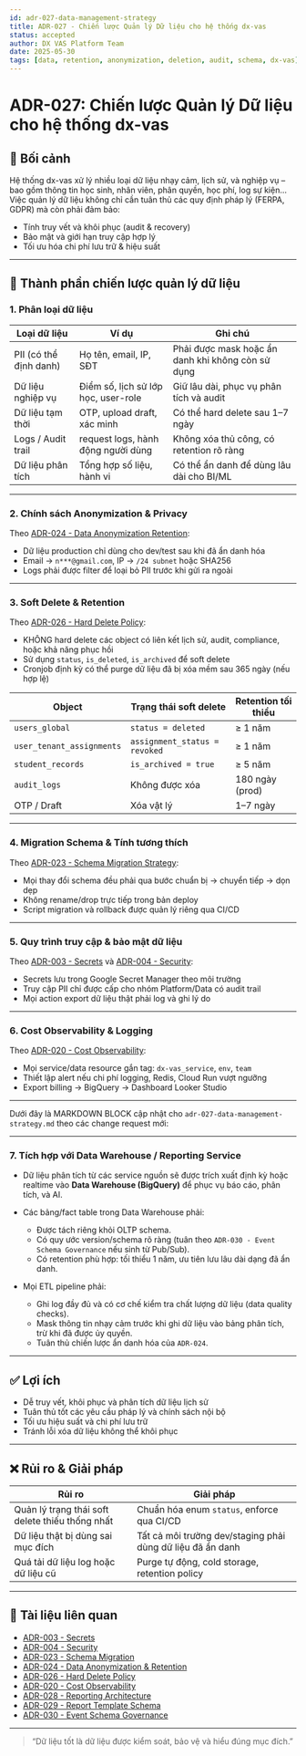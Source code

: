 ```yaml
---
id: adr-027-data-management-strategy
title: ADR-027 - Chiến lược Quản lý Dữ liệu cho hệ thống dx-vas
status: accepted
author: DX VAS Platform Team
date: 2025-05-30
tags: [data, retention, anonymization, deletion, audit, schema, dx-vas]
---
```


# ADR-027: Chiến lược Quản lý Dữ liệu cho hệ thống dx-vas

## 📌 Bối cảnh

Hệ thống dx-vas xử lý nhiều loại dữ liệu nhạy cảm, lịch sử, và nghiệp vụ – bao gồm thông tin học sinh, nhân viên, phân quyền, học phí, log sự kiện... Việc quản lý dữ liệu không chỉ cần tuân thủ các quy định pháp lý (FERPA, GDPR) mà còn phải đảm bảo:
- Tính truy vết và khôi phục (audit & recovery)
- Bảo mật và giới hạn truy cập hợp lý
- Tối ưu hóa chi phí lưu trữ & hiệu suất

---

## 🧱 Thành phần chiến lược quản lý dữ liệu

### 1. Phân loại dữ liệu

| Loại dữ liệu | Ví dụ | Ghi chú |
|-------------|-------|--------|
| PII (có thể định danh) | Họ tên, email, IP, SĐT | Phải được mask hoặc ẩn danh khi không còn sử dụng |
| Dữ liệu nghiệp vụ | Điểm số, lịch sử lớp học, user-role | Giữ lâu dài, phục vụ phân tích và audit |
| Dữ liệu tạm thời | OTP, upload draft, xác minh | Có thể hard delete sau 1–7 ngày |
| Logs / Audit trail | request logs, hành động người dùng | Không xóa thủ công, có retention rõ ràng |
| Dữ liệu phân tích | Tổng hợp số liệu, hành vi | Có thể ẩn danh để dùng lâu dài cho BI/ML |

---

### 2. Chính sách Anonymization & Privacy

Theo [ADR-024 - Data Anonymization Retention](./adr-024-data-anonymization-retention.md):
- Dữ liệu production chỉ dùng cho dev/test sau khi đã ẩn danh hóa
- Email → `n***@gmail.com`, IP → `/24 subnet` hoặc SHA256
- Logs phải được filter để loại bỏ PII trước khi gửi ra ngoài

---

### 3. Soft Delete & Retention

Theo [ADR-026 - Hard Delete Policy](./adr-026-hard-delete-policy.md):
- KHÔNG hard delete các object có liên kết lịch sử, audit, compliance, hoặc khả năng phục hồi
- Sử dụng `status`, `is_deleted`, `is_archived` để soft delete
- Cronjob định kỳ có thể purge dữ liệu đã bị xóa mềm sau 365 ngày (nếu hợp lệ)

| Object | Trạng thái soft delete | Retention tối thiểu |
|--------|------------------------|---------------------|
| `users_global` | `status = deleted` | ≥ 1 năm |
| `user_tenant_assignments` | `assignment_status = revoked` | ≥ 1 năm |
| `student_records` | `is_archived = true` | ≥ 5 năm |
| `audit_logs` | Không được xóa | 180 ngày (prod) |
| OTP / Draft | Xóa vật lý | 1–7 ngày |

---

### 4. Migration Schema & Tính tương thích

Theo [ADR-023 - Schema Migration Strategy](./adr-023-schema-migration-strategy.md):
- Mọi thay đổi schema đều phải qua bước chuẩn bị → chuyển tiếp → dọn dẹp
- Không rename/drop trực tiếp trong bản deploy
- Script migration và rollback được quản lý riêng qua CI/CD

---

### 5. Quy trình truy cập & bảo mật dữ liệu

Theo [ADR-003 - Secrets](./adr-003-secrets.md) và [ADR-004 - Security](./adr-004-security.md):
- Secrets lưu trong Google Secret Manager theo môi trường
- Truy cập PII chỉ được cấp cho nhóm Platform/Data có audit trail
- Mọi action export dữ liệu thật phải log và ghi lý do

---

### 6. Cost Observability & Logging

Theo [ADR-020 - Cost Observability](./adr-020-cost-observability.md):
- Mọi service/data resource gắn tag: `dx-vas_service`, `env`, `team`
- Thiết lập alert nếu chi phí logging, Redis, Cloud Run vượt ngưỡng
- Export billing → BigQuery → Dashboard Looker Studio

---

Dưới đây là MARKDOWN BLOCK cập nhật cho `adr-027-data-management-strategy.md` theo các change request mới:

---

### 7. Tích hợp với Data Warehouse / Reporting Service

* Dữ liệu phân tích từ các service nguồn sẽ được trích xuất định kỳ hoặc realtime vào **Data Warehouse (BigQuery)** để phục vụ báo cáo, phân tích, và AI.
* Các bảng/fact table trong Data Warehouse phải:

  * Được tách riêng khỏi OLTP schema.
  * Có quy ước version/schema rõ ràng (tuân theo `ADR-030 - Event Schema Governance` nếu sinh từ Pub/Sub).
  * Có retention phù hợp: tối thiểu 1 năm, ưu tiên lưu lâu dài dạng đã ẩn danh.
* Mọi ETL pipeline phải:

  * Ghi log đầy đủ và có cơ chế kiểm tra chất lượng dữ liệu (data quality checks).
  * Mask thông tin nhạy cảm trước khi ghi dữ liệu vào bảng phân tích, trừ khi đã được ủy quyền.
  * Tuân thủ chiến lược ẩn danh hóa của `ADR-024`.

---

## ✅ Lợi ích

- Dễ truy vết, khôi phục và phân tích dữ liệu lịch sử
- Tuân thủ tốt các yêu cầu pháp lý và chính sách nội bộ
- Tối ưu hiệu suất và chi phí lưu trữ
- Tránh lỗi xóa dữ liệu không thể khôi phục

---

## ❌ Rủi ro & Giải pháp

| Rủi ro | Giải pháp |
|--------|-----------|
| Quản lý trạng thái soft delete thiếu thống nhất | Chuẩn hóa enum `status`, enforce qua CI/CD |
| Dữ liệu thật bị dùng sai mục đích | Tất cả môi trường dev/staging phải dùng dữ liệu đã ẩn danh |
| Quá tải dữ liệu log hoặc dữ liệu cũ | Purge tự động, cold storage, retention policy |

---

## 📎 Tài liệu liên quan

- [ADR-003 - Secrets](./adr-003-secrets.md)
- [ADR-004 - Security](./adr-004-security.md)
- [ADR-023 - Schema Migration](./adr-023-schema-migration-strategy.md)
- [ADR-024 - Data Anonymization & Retention](./adr-024-data-anonymization-retention.md)
- [ADR-026 - Hard Delete Policy](./adr-026-hard-delete-policy.md)
- [ADR-020 - Cost Observability](./adr-020-cost-observability.md)
- [ADR-028 - Reporting Architecture](./adr-028-reporting-architecture.md)
- [ADR-029 - Report Template Schema](./adr-029-report-template-schema.md)
- [ADR-030 - Event Schema Governance](./adr-030-event-schema-governance.md)

---

> “Dữ liệu tốt là dữ liệu được kiểm soát, bảo vệ và hiểu đúng mục đích.”
